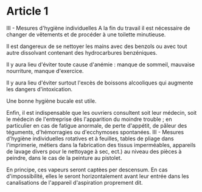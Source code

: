 # Article 1

III - Mesures d'hygiène individuelles    A la fin du travail il est nécessaire de changer de vêtements et de procéder à une toilette minutieuse.

Il est dangereux de se nettoyer les mains avec des benzols ou avec tout autre dissolvant contenant des hydrocarbures benzéniques.

Il y aura lieu d'éviter toute cause d'anémie : manque de sommeil, mauvaise nourriture, manque d'exercice.

Il y aura lieu d'éviter surtout l'excès de boissons alcooliques qui augmente les dangers d'intoxication.

Une bonne hygiène bucale est utile.

Enfin, il est indispensable que les ouvriers consultent soit leur médecin, soit le médecin de l'entreprise dès l'apparition du moindre trouble ; en particulier en cas de fatigue anormale, de perte d'appétit, de pâleur des téguments, d'hémorragies ou d'ecchymoses spontanées. III - Mesures d'hygiène individuelles rotatives et à feuilles, tables de pliage dans l'imprimerie, métiers dans la fabrication des tissus imperméables, appareils de lavage divers pour le nettoyage à sec, ect.) au niveau des pièces à peindre, dans le cas de la peinture au pistolet.

En principe, ces vapeurs seront captèes per descensum. En cas d'impossibilité, elles le seront horizontalement avant leur entrée dans les canalisations de l'appareil d'aspiration proprement dit.
